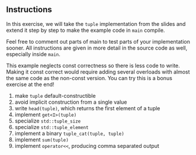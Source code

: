 
## Instructions

In this exercise, we will take the `tuple` implementation from the slides
and extend it step by step to make the example code in `main` compile.

Feel free to comment out parts of main to test parts of your implementation sooner.
All instructions are given in more detail in the source code as well, especially inside `main`.

This example neglects const correctness so there is less code to write.
Making it const correct would require adding several overloads with almost the same code as the non-const version.
You can try this is a bonus exercise at the end!

1. make `tuple` default-constructible
2. avoid implicit construction from a single value
3. write `head(tuple)`, which returns the first element of a tuple
4. implement `get<I>(tuple)`
5. specialize `std::tuple_size`
6. specialize `std::tuple_element`
7. implement a binary `tuple_cat(tuple, tuple)`
8. implement `sum(tuple)`
9. implement `operator<<`, producing comma separated output
